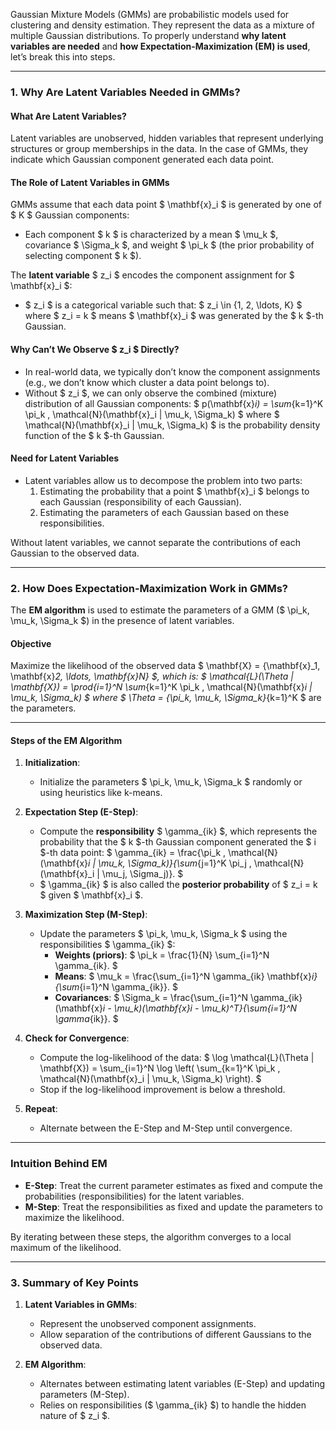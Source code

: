 Gaussian Mixture Models (GMMs) are probabilistic models used for clustering and density estimation. They represent the data as a mixture of multiple Gaussian distributions. To properly understand **why latent variables are needed** and **how Expectation-Maximization (EM) is used**, let’s break this into steps.

---

### **1. Why Are Latent Variables Needed in GMMs?**

#### **What Are Latent Variables?**
Latent variables are unobserved, hidden variables that represent underlying structures or group memberships in the data. In the case of GMMs, they indicate which Gaussian component generated each data point.

#### **The Role of Latent Variables in GMMs**
GMMs assume that each data point $ \mathbf{x}_i $ is generated by one of $ K $ Gaussian components:
- Each component $ k $ is characterized by a mean $ \mu_k $, covariance $ \Sigma_k $, and weight $ \pi_k $ (the prior probability of selecting component $ k $).

The **latent variable** $ z_i $ encodes the component assignment for $ \mathbf{x}_i $:
- $ z_i $ is a categorical variable such that:
  $
  z_i \in \{1, 2, \ldots, K\}
  $
  where $ z_i = k $ means $ \mathbf{x}_i $ was generated by the $ k $-th Gaussian.

#### **Why Can’t We Observe $ z_i $ Directly?**
- In real-world data, we typically don’t know the component assignments (e.g., we don’t know which cluster a data point belongs to).
- Without $ z_i $, we can only observe the combined (mixture) distribution of all Gaussian components:
  $
  p(\mathbf{x}_i) = \sum_{k=1}^K \pi_k \, \mathcal{N}(\mathbf{x}_i | \mu_k, \Sigma_k)
  $
  where $ \mathcal{N}(\mathbf{x}_i | \mu_k, \Sigma_k) $ is the probability density function of the $ k $-th Gaussian.

#### **Need for Latent Variables**
- Latent variables allow us to decompose the problem into two parts:
  1. Estimating the probability that a point $ \mathbf{x}_i $ belongs to each Gaussian (responsibility of each Gaussian).
  2. Estimating the parameters of each Gaussian based on these responsibilities.

Without latent variables, we cannot separate the contributions of each Gaussian to the observed data.

---

### **2. How Does Expectation-Maximization Work in GMMs?**

The **EM algorithm** is used to estimate the parameters of a GMM ($ \pi_k, \mu_k, \Sigma_k $) in the presence of latent variables.

#### **Objective**
Maximize the likelihood of the observed data $ \mathbf{X} = \{\mathbf{x}_1, \mathbf{x}_2, \ldots, \mathbf{x}_N\} $, which is:
$
\mathcal{L}(\Theta | \mathbf{X}) = \prod_{i=1}^N \sum_{k=1}^K \pi_k \, \mathcal{N}(\mathbf{x}_i | \mu_k, \Sigma_k)
$
where $ \Theta = \{\pi_k, \mu_k, \Sigma_k\}_{k=1}^K $ are the parameters.

---

#### **Steps of the EM Algorithm**

1. **Initialization**:
   - Initialize the parameters $ \pi_k, \mu_k, \Sigma_k $ randomly or using heuristics like k-means.

2. **Expectation Step (E-Step)**:
   - Compute the **responsibility** $ \gamma_{ik} $, which represents the probability that the $ k $-th Gaussian component generated the $ i $-th data point:
     $
     \gamma_{ik} = \frac{\pi_k \, \mathcal{N}(\mathbf{x}_i | \mu_k, \Sigma_k)}{\sum_{j=1}^K \pi_j \, \mathcal{N}(\mathbf{x}_i | \mu_j, \Sigma_j)}.
     $
   - $ \gamma_{ik} $ is also called the **posterior probability** of $ z_i = k $ given $ \mathbf{x}_i $.

3. **Maximization Step (M-Step)**:
   - Update the parameters $ \pi_k, \mu_k, \Sigma_k $ using the responsibilities $ \gamma_{ik} $:
     - **Weights (priors)**:
       $
       \pi_k = \frac{1}{N} \sum_{i=1}^N \gamma_{ik}.
       $
     - **Means**:
       $
       \mu_k = \frac{\sum_{i=1}^N \gamma_{ik} \mathbf{x}_i}{\sum_{i=1}^N \gamma_{ik}}.
       $
     - **Covariances**:
       $
       \Sigma_k = \frac{\sum_{i=1}^N \gamma_{ik} (\mathbf{x}_i - \mu_k)(\mathbf{x}_i - \mu_k)^T}{\sum_{i=1}^N \gamma_{ik}}.
       $

4. **Check for Convergence**:
   - Compute the log-likelihood of the data:
     $
     \log \mathcal{L}(\Theta | \mathbf{X}) = \sum_{i=1}^N \log \left( \sum_{k=1}^K \pi_k \, \mathcal{N}(\mathbf{x}_i | \mu_k, \Sigma_k) \right).
     $
   - Stop if the log-likelihood improvement is below a threshold.

5. **Repeat**:
   - Alternate between the E-Step and M-Step until convergence.

---

### **Intuition Behind EM**
- **E-Step**: Treat the current parameter estimates as fixed and compute the probabilities (responsibilities) for the latent variables.
- **M-Step**: Treat the responsibilities as fixed and update the parameters to maximize the likelihood.

By iterating between these steps, the algorithm converges to a local maximum of the likelihood.

---

### **3. Summary of Key Points**

1. **Latent Variables in GMMs**:
   - Represent the unobserved component assignments.
   - Allow separation of the contributions of different Gaussians to the observed data.

2. **EM Algorithm**:
   - Alternates between estimating latent variables (E-Step) and updating parameters (M-Step).
   - Relies on responsibilities ($ \gamma_{ik} $) to handle the hidden nature of $ z_i $.